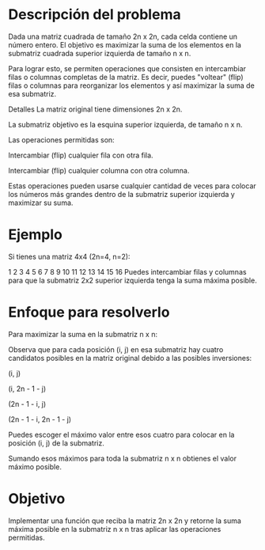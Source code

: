# Descripción del problema
Dada una matriz cuadrada de tamaño 2n x 2n, cada celda contiene un número entero. El objetivo es maximizar la suma de los elementos en la submatriz cuadrada superior izquierda de tamaño n x n.

Para lograr esto, se permiten operaciones que consisten en intercambiar filas o columnas completas de la matriz. Es decir, puedes "voltear" (flip) filas o columnas para reorganizar los elementos y así maximizar la suma de esa submatriz.

Detalles
La matriz original tiene dimensiones 2n x 2n.

La submatriz objetivo es la esquina superior izquierda, de tamaño n x n.

Las operaciones permitidas son:

Intercambiar (flip) cualquier fila con otra fila.

Intercambiar (flip) cualquier columna con otra columna.

Estas operaciones pueden usarse cualquier cantidad de veces para colocar los números más grandes dentro de la submatriz superior izquierda y maximizar su suma.

# Ejemplo
Si tienes una matriz 4x4 (2n=4, n=2):

1  2  3  4
5  6  7  8
9 10 11 12
13 14 15 16
Puedes intercambiar filas y columnas para que la submatriz 2x2 superior izquierda tenga la suma máxima posible.

# Enfoque para resolverlo
Para maximizar la suma en la submatriz n x n:

Observa que para cada posición (i, j) en esa submatriz hay cuatro candidatos posibles en la matriz original debido a las posibles inversiones:

(i, j)

(i, 2n - 1 - j)

(2n - 1 - i, j)

(2n - 1 - i, 2n - 1 - j)

Puedes escoger el máximo valor entre esos cuatro para colocar en la posición (i, j) de la submatriz.

Sumando esos máximos para toda la submatriz n x n obtienes el valor máximo posible.

# Objetivo
Implementar una función que reciba la matriz 2n x 2n y retorne la suma máxima posible en la submatriz n x n tras aplicar las operaciones permitidas.

